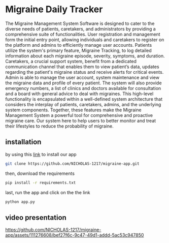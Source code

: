 # Migraine Daily Tracker
The Migraine Management System Software is designed to cater to the diverse needs of patients, caretakers, and administrators by providing a comprehensive suite of functionalities. User registration and management form the initial entry point, allowing individuals and caretakers to register on the platform and admins to efficiently manage user accounts. Patients utilize the system's primary feature, Migraine Tracking, to log detailed information about each migraine episode, severity, symptoms, and duration. Caretakers, a crucial support system, benefit from a dedicated communication channel that enables them to view patient’s data,  updates regarding the patient's migraine status and receive alerts for critical events. Admin is able to manage the user account, system maintenance and view the migraine data and profile of every patient. The system will also provide emergency numbers, a list of clinics and doctors available for consultation and a board with general advice to deal with migraines. This high-level functionality is encapsulated within a well-defined system architecture that considers the interplay of patients, caretakers, admins, and the underlying system components. Together, these features make the Migraine Management System a powerful tool for comprehensive and proactive migraine care. Our system here to help users to better monitor and treat their lifestyles to reduce the probability of migraine.

## installation
by using this [link](https://github.com/NICHOLAS-1217/migraine-app.git) to install our app
```bash
git clone https://github.com/NICHOLAS-1217/migraine-app.git
```
then, download the requirements
```bash
pip install -r requirements.txt
```
last, run the app and click on the the link
```bash
python app.py
```

## video presentation
https://github.com/NICHOLAS-1217/migraine-app/assets/111276608/bef27f6c-9c47-49d1-addd-5ac53c947850


